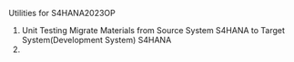 Utilities for S4HANA2023OP
1. Unit Testing
     Migrate Materials from Source System S4HANA to Target System(Development System) S4HANA
2. 
